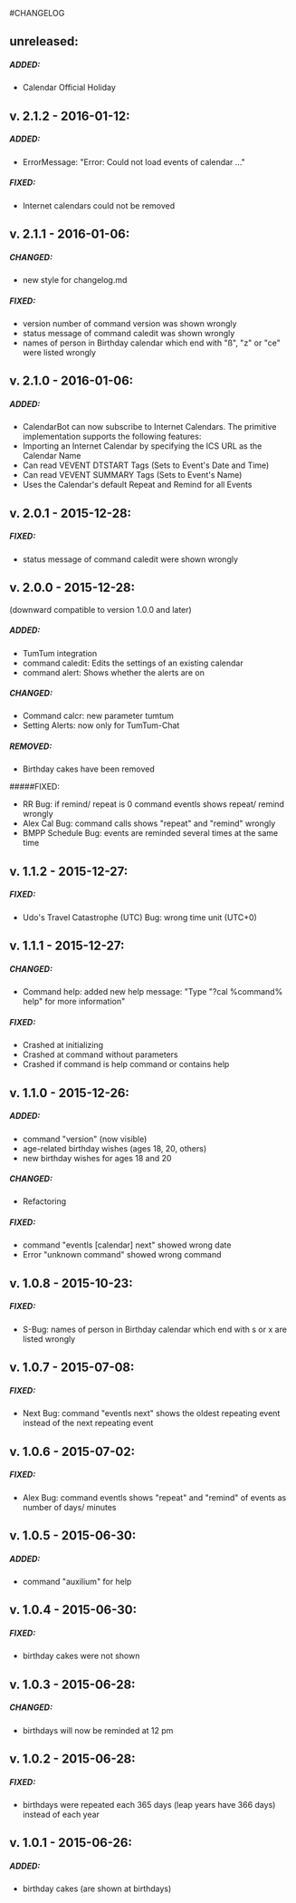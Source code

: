 #CHANGELOG


unreleased:
--------
##### ADDED:
- Calendar Official Holiday


v. 2.1.2 - 2016-01-12:
--------
##### ADDED:
- ErrorMessage: "Error: Could not load events of calendar ..."

##### FIXED:
- Internet calendars could not be removed


v. 2.1.1 - 2016-01-06:
--------
##### CHANGED:
- new style for changelog.md 

##### FIXED:
- version number of command version was shown wrongly
- status message of command caledit was shown wrongly
- names of person in Birthday calendar which end with "ß", "z" or "ce" were listed wrongly


v. 2.1.0 - 2016-01-06:
--------
##### ADDED:
- CalendarBot can now subscribe to Internet Calendars. The primitive implementation supports the following features:
- Importing an Internet Calendar by specifying the ICS URL as the Calendar Name
- Can read VEVENT DTSTART Tags (Sets to Event's Date and Time)
- Can read VEVENT SUMMARY Tags (Sets to Event's Name)
- Uses the Calendar's default Repeat and Remind for all Events


v. 2.0.1 - 2015-12-28:
--------
##### FIXED:
- status message of command caledit were shown wrongly


v. 2.0.0 - 2015-12-28:
--------
(downward compatible to version 1.0.0 and later)

##### ADDED:
- TumTum integration
- command caledit: Edits the settings of an existing calendar
- command alert: Shows whether the alerts are on
	
##### CHANGED:
- Command calcr: new parameter tumtum
- Setting Alerts: now only for TumTum-Chat

##### REMOVED:
- Birthday cakes have been removed
	
#####FIXED:
- RR Bug: if remind/ repeat is 0 command eventls shows repeat/ remind wrongly
- Alex Cal Bug: command calls shows "repeat" and "remind" wrongly
- BMPP Schedule Bug: events are reminded several times at the same time


v. 1.1.2 - 2015-12-27:
--------
##### FIXED: 
- Udo's Travel Catastrophe (UTC) Bug: wrong time unit (UTC+0)


v. 1.1.1 - 2015-12-27:
--------
##### CHANGED:
- Command help: added new help message: "Type "?cal %command% help" for more information"

##### FIXED:
- Crashed at initializing
- Crashed at command without parameters
- Crashed if command is help command or contains help


v. 1.1.0 - 2015-12-26:
--------
##### ADDED:
- command "version" (now visible)
- age-related birthday wishes (ages 18, 20, others)
- new birthday wishes for ages 18 and 20

##### CHANGED:
- Refactoring

##### FIXED:
- command "eventls [calendar] next" showed wrong date
- Error "unknown command" showed wrong command


v. 1.0.8 - 2015-10-23:
---------
##### FIXED: 
- S-Bug: names of person in Birthday calendar which end with s or x are listed wrongly


v. 1.0.7 - 2015-07-08:
---------
##### FIXED:
- Next Bug: command "eventls next" shows the oldest repeating event instead of the next repeating event


v. 1.0.6 - 2015-07-02:
---------
##### FIXED: 
- Alex Bug: command eventls shows "repeat" and "remind" of events as number of days/ minutes


v. 1.0.5 - 2015-06-30:
---------
##### ADDED:
- command "auxilium" for help


v. 1.0.4 - 2015-06-30:
---------
##### FIXED:
- birthday cakes were not shown


v. 1.0.3 - 2015-06-28:
---------
##### CHANGED:
- birthdays will now be reminded at 12 pm

v. 1.0.2 - 2015-06-28:
---------
##### FIXED:
- birthdays were repeated each 365 days (leap years have 366 days) instead of each year

v. 1.0.1 - 2015-06-26:
---------
##### ADDED:
- birthday cakes (are shown at birthdays)



